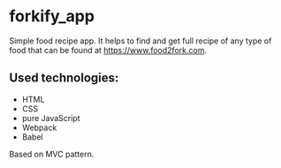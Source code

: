 # forkify_app
Simple food recipe app. It helps to find and get full recipe of any type of food that can be found at https://www.food2fork.com.

## Used technologies: 
- HTML 
- CSS
- pure JavaScript
- Webpack
- Babel

Based on MVC pattern. 
